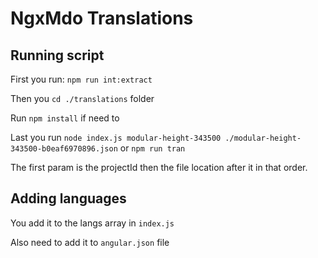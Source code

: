 # NgxMdo Translations

## Running script

First you run: `npm run int:extract`

Then you `cd ./translations` folder

Run `npm install` if need to

Last you run `node index.js modular-height-343500 ./modular-height-343500-b0eaf6970896.json` or `npm run tran`

The first param is the projectId then the file location after it in that order.

## Adding languages

You add it to the langs array in `index.js`

Also need to add it to `angular.json` file
